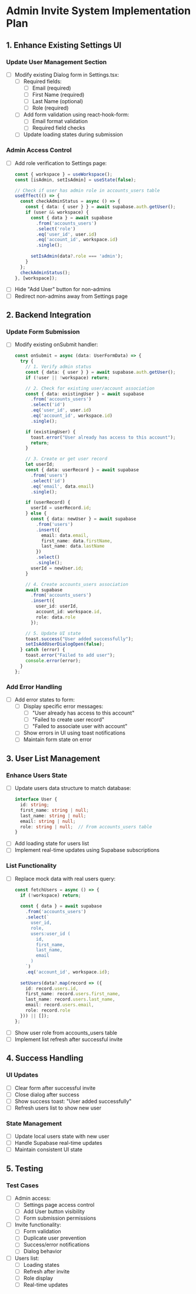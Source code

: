 # Admin Invite System Implementation Plan

## 1. Enhance Existing Settings UI
### Update User Management Section
- [ ] Modify existing Dialog form in Settings.tsx:
  - [ ] Required fields:
    - [ ] Email (required)
    - [ ] First Name (required)
    - [ ] Last Name (optional)
    - [ ] Role (required)
  - [ ] Add form validation using react-hook-form:
    - [ ] Email format validation
    - [ ] Required field checks
  - [ ] Update loading states during submission

### Admin Access Control
- [ ] Add role verification to Settings page:
  ```typescript
  const { workspace } = useWorkspace();
  const [isAdmin, setIsAdmin] = useState(false);
  
  // Check if user has admin role in accounts_users table
  useEffect(() => {
    const checkAdminStatus = async () => {
      const { data: { user } } = await supabase.auth.getUser();
      if (user && workspace) {
        const { data } = await supabase
          .from('accounts_users')
          .select('role')
          .eq('user_id', user.id)
          .eq('account_id', workspace.id)
          .single();
        
        setIsAdmin(data?.role === 'admin');
      }
    };
    checkAdminStatus();
  }, [workspace]);
  ```
- [ ] Hide "Add User" button for non-admins
- [ ] Redirect non-admins away from Settings page

## 2. Backend Integration
### Update Form Submission
- [ ] Modify existing onSubmit handler:
  ```typescript
  const onSubmit = async (data: UserFormData) => {
    try {
      // 1. Verify admin status
      const { data: { user } } = await supabase.auth.getUser();
      if (!user || !workspace) return;

      // 2. Check for existing user/account association
      const { data: existingUser } = await supabase
        .from('accounts_users')
        .select('id')
        .eq('user_id', user.id)
        .eq('account_id', workspace.id)
        .single();

      if (existingUser) {
        toast.error("User already has access to this account");
        return;
      }

      // 3. Create or get user record
      let userId;
      const { data: userRecord } = await supabase
        .from('users')
        .select('id')
        .eq('email', data.email)
        .single();

      if (userRecord) {
        userId = userRecord.id;
      } else {
        const { data: newUser } = await supabase
          .from('users')
          .insert({
            email: data.email,
            first_name: data.firstName,
            last_name: data.lastName
          })
          .select()
          .single();
        userId = newUser.id;
      }

      // 4. Create accounts_users association
      await supabase
        .from('accounts_users')
        .insert({
          user_id: userId,
          account_id: workspace.id,
          role: data.role
        });

      // 5. Update UI state
      toast.success("User added successfully");
      setIsAddUserDialogOpen(false);
    } catch (error) {
      toast.error("Failed to add user");
      console.error(error);
    }
  };
  ```

### Add Error Handling
- [ ] Add error states to form:
  - [ ] Display specific error messages:
    - [ ] "User already has access to this account"
    - [ ] "Failed to create user record"
    - [ ] "Failed to associate user with account"
  - [ ] Show errors in UI using toast notifications
  - [ ] Maintain form state on error

## 3. User List Management
### Enhance Users State
- [ ] Update users data structure to match database:
  ```typescript
  interface User {
    id: string;
    first_name: string | null;
    last_name: string | null;
    email: string | null;
    role: string | null;  // From accounts_users table
  }
  ```
- [ ] Add loading state for users list
- [ ] Implement real-time updates using Supabase subscriptions

### List Functionality
- [ ] Replace mock data with real users query:
  ```typescript
  const fetchUsers = async () => {
    if (!workspace) return;
    
    const { data } = await supabase
      .from('accounts_users')
      .select(`
        user_id,
        role,
        users:user_id (
          id,
          first_name,
          last_name,
          email
        )
      `)
      .eq('account_id', workspace.id);
    
    setUsers(data?.map(record => ({
      id: record.users.id,
      first_name: record.users.first_name,
      last_name: record.users.last_name,
      email: record.users.email,
      role: record.role
    })) || []);
  };
  ```
- [ ] Show user role from accounts_users table
- [ ] Implement list refresh after successful invite

## 4. Success Handling
### UI Updates
- [ ] Clear form after successful invite
- [ ] Close dialog after success
- [ ] Show success toast: "User added successfully"
- [ ] Refresh users list to show new user

### State Management
- [ ] Update local users state with new user
- [ ] Handle Supabase real-time updates
- [ ] Maintain consistent UI state

## 5. Testing
### Test Cases
- [ ] Admin access:
  - [ ] Settings page access control
  - [ ] Add User button visibility
  - [ ] Form submission permissions

- [ ] Invite functionality:
  - [ ] Form validation
  - [ ] Duplicate user prevention
  - [ ] Success/error notifications
  - [ ] Dialog behavior

- [ ] Users list:
  - [ ] Loading states
  - [ ] Refresh after invite
  - [ ] Role display
  - [ ] Real-time updates